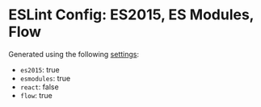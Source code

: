 # ESLint Config: ES2015, ES Modules, Flow

Generated using the following [settings](https://github.com/wildpeaks/packages-eslint-config#readme):

- `es2015`: true
- `esmodules`: true
- `react`: false
- `flow`: true
	